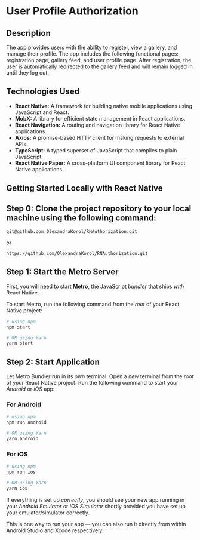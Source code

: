 # User Profile Authorization

## Description

The app provides users with the ability to register, view a gallery, and manage their profile. The app includes the following functional pages: registration page, gallery feed, and user profile page. After registration, the user is automatically redirected to the gallery feed and will remain logged in until they log out.

## Technologies Used

- **React Native:** A framework for building native mobile applications using JavaScript and React.
- **MobX:** A library for efficient state management in React applications.
- **React Navigation:** A routing and navigation library for React Native applications.
- **Axios:** A promise-based HTTP client for making requests to external APIs.
- **TypeScript:** A typed superset of JavaScript that compiles to plain JavaScript.
- **React Native Paper:** A cross-platform UI component library for React Native applications.

## Getting Started Locally with React Native

## Step 0: Clone the project repository to your local machine using the following command:

   ```
   git@github.com:OlexandraKorol/RNAuthorization.git
   ```

   or

   ```
   https://github.com/OlexandraKorol/RNAuthorization.git
   ```

## Step 1: Start the Metro Server

First, you will need to start **Metro**, the JavaScript _bundler_ that ships _with_ React Native.

To start Metro, run the following command from the _root_ of your React Native project:

```bash
# using npm
npm start

# OR using Yarn
yarn start
```

## Step 2: Start Application

Let Metro Bundler run in its _own_ terminal. Open a _new_ terminal from the _root_ of your React Native project. Run the following command to start your _Android_ or _iOS_ app:

### For Android

```bash
# using npm
npm run android

# OR using Yarn
yarn android
```

### For iOS

```bash
# using npm
npm run ios

# OR using Yarn
yarn ios
```

If everything is set up _correctly_, you should see your new app running in your _Android Emulator_ or _iOS Simulator_ shortly provided you have set up your emulator/simulator correctly.

This is one way to run your app — you can also run it directly from within Android Studio and Xcode respectively.

